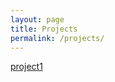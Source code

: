 ```yaml
---
layout: page
title: Projects
permalink: /projects/
---
```

[project1]({{site.url}}/projects/project1)
